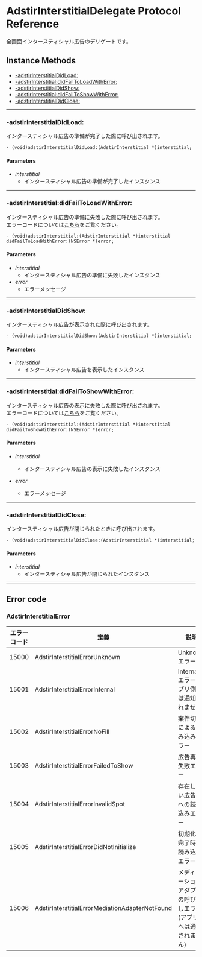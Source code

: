 # AdstirInterstitialDelegate Protocol Reference

全画面インタースティシャル広告のデリゲートです。

## Instance Methods
* [-adstirInterstitialDidLoad:](#-adstirinterstitialdidload)
* [-adstirInterstitial:didFailToLoadWithError:](#-adstirinterstitialdidfailtoloadwitherror)
* [-adstirInterstitialDidShow:](#-adstirinterstitialdidshow)
* [-adstirInterstitial:didFailToShowWithError:](#-adstirinterstitialdidfailtoshowwitherror)
* [-adstirInterstitialDidClose:](#-adstirinterstitialdidclose)


***

### -adstirInterstitialDidLoad:
インタースティシャル広告の準備が完了した際に呼び出されます。

```objc
- (void)adstirInterstitialDidLoad:(AdstirInterstitial *)interstitial;
```

#### Parameters
* _interstitial_
    * インタースティシャル広告の準備が完了したインスタンス


***

### -adstirInterstitial:didFailToLoadWithError:
インタースティシャル広告の準備に失敗した際に呼び出されます。  
エラーコードについては[こちら](#adstirinterstitialerror)をご覧ください。

```objc
- (void)adstirInterstitial:(AdstirInterstitial *)interstitial didFailToLoadWithError:(NSError *)error;
```

#### Parameters
* _interstitial_
    * インタースティシャル広告の準備に失敗したインスタンス
* _error_
    * エラーメッセージ

***

### -adstirInterstitialDidShow:
インタースティシャル広告が表示された際に呼び出されます。

```objc
- (void)adstirInterstitialDidShow:(AdstirInterstitial *)interstitial;
```

#### Parameters
* _interstitial_
    * インタースティシャル広告を表示したインスタンス

***

### -adstirInterstitial:didFailToShowWithError:
インタースティシャル広告の表示に失敗した際に呼び出されます。  
エラーコードについては[こちら](#adstirinterstitialerror)をご覧ください。

```objc
- (void)adstirInterstitial:(AdstirInterstitial *)interstitial didFailToShowWithError:(NSError *)error;
```

#### Parameters
* _interstitial_
    * インタースティシャル広告の表示に失敗したインスタンス

* _error_
    * エラーメッセージ

***

### -adstirInterstitialDidClose:
インタースティシャル広告が閉じられたときに呼び出されます。

```objc
- (void)adstirInterstitialDidClose:(AdstirInterstitial *)interstitial;
```

#### Parameters
* _interstitial_
    * インタースティシャル広告が閉じられたインスタンス

***

## Error code
### AdstirInterstitialError

エラーコード|定義|説明
---|---|---
15000|AdstirInterstitialErrorUnknown|Unknownエラー  
15001|AdstirInterstitialErrorInternal|Internalエラー(アプリ側へは通知されません)  
15002|AdstirInterstitialErrorNoFill|案件切れによる読み込みエラー  
15003|AdstirInterstitialErrorFailedToShow|広告再生失敗エラー  
15004|AdstirInterstitialErrorInvalidSpot|存在しない広告枠への読み込みエラー  
15005|AdstirInterstitialErrorDidNotInitialize|初期化未完了時の読み込みエラー
15006|AdstirInterstitialErrorMediationAdapterNotFound|メディエーションアダプタの呼び出しエラー(アプリ側へは通知されません)  


